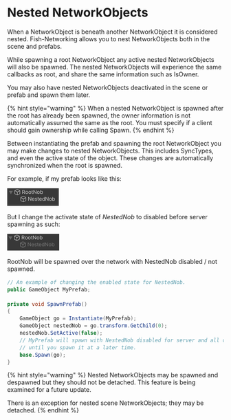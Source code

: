 # Nested NetworkObjects

When a NetworkObject is beneath another NetworkObject it is considered nested. Fish-Networking allows you to nest NetworkObjects both in the scene and prefabs.

While spawning a root NetworkObject any active nested NetworkObjects will also be spawned. The nested NetworkObjects will experience the same callbacks as root, and share the same information such as IsOwner.

You may also have nested NetworkObjects deactivated in the scene or prefab and spawn them later.

{% hint style="warning" %}
When a nested NetworkObject is spawned after the root has already been spawned, the owner information is not automatically assumed the same as the root. You must specify if a client should gain ownership while calling Spawn.
{% endhint %}

Between instantiating the prefab and spawning the root NetworkObject you may make changes to nested NetworkObjects. This includes SyncTypes, and even the active state of the object. These changes are automatically synchronized when the root is spawned.

For example, if my prefab looks like this:

![](../../../../.gitbook/assets/nested-network-enabled.png)

But I change the activate state of _NestedNob_ to disabled before server spawning as such:

![](../../../../.gitbook/assets/nested-network-disabled.png)

RootNob will be spawned over the network with NestedNob disabled / not spawned.

```csharp
// An example of changing the enabled state for NestedNob.
public GameObject MyPrefab;

private void SpawnPrefab()
{
    GameObject go = Instantiate(MyPrefab);
    GameObject nestedNob = go.transform.GetChild(0);
    nestedNob.SetActive(false);
    // MyPrefab will spawn with NestedNob disabled for server and all clients
    // until you spawn it at a later time.
    base.Spawn(go);
}
```

{% hint style="warning" %}
Nested NetworkObjects may be spawned and despawned but they should not be detached. This feature is being examined for a future update.

There is an exception for nested scene NetworkObjects; they may be detached.
{% endhint %}

